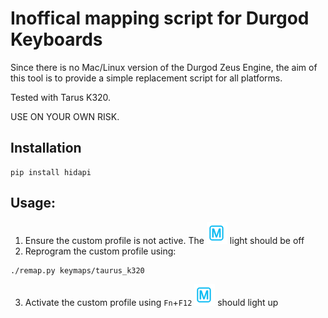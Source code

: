 # Inoffical mapping script for Durgod Keyboards

Since there is no Mac/Linux version of the Durgod Zeus Engine, the aim of this tool is to provide a simple replacement script for all platforms.

Tested with Tarus K320. 

USE ON YOUR OWN RISK.


## Installation

    pip install hidapi


## Usage:

1. Ensure the custom profile is not active. The ![custom profile symbol](custom_profile_symbol.png) light should be off
2. Reprogram the custom profile using:
```
./remap.py keymaps/taurus_k320
```
3. Activate the custom profile using `Fn`+`F12` ![custom profile symbol](custom_profile_symbol.png) should light up
